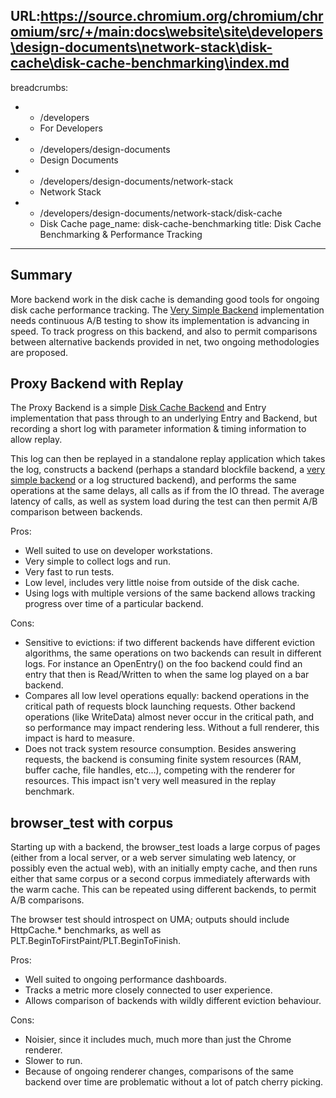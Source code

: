 URL:https://source.chromium.org/chromium/chromium/src/+/main:docs\website\site\developers\design-documents\network-stack\disk-cache\disk-cache-benchmarking\index.md
---
breadcrumbs:
- - /developers
  - For Developers
- - /developers/design-documents
  - Design Documents
- - /developers/design-documents/network-stack
  - Network Stack
- - /developers/design-documents/network-stack/disk-cache
  - Disk Cache
page_name: disk-cache-benchmarking
title: Disk Cache Benchmarking & Performance Tracking
---

## Summary

More backend work in the disk cache is demanding good tools for ongoing disk
cache performance tracking. The [Very Simple
Backend](/developers/design-documents/network-stack/disk-cache/very-simple-backend)
implementation needs continuous A/B testing to show its implementation is
advancing in speed. To track progress on this backend, and also to permit
comparisons between alternative backends provided in net, two ongoing
methodologies are proposed.

## Proxy Backend with Replay

The Proxy Backend is a simple [Disk Cache
Backend](/developers/design-documents/network-stack/disk-cache) and Entry
implementation that pass through to an underlying Entry and Backend, but
recording a short log with parameter information & timing information to allow
replay.

This log can then be replayed in a standalone replay application which takes the
log, constructs a backend (perhaps a standard blockfile backend, a [very simple
backend](/developers/design-documents/network-stack/disk-cache/very-simple-backend)
or a log structured backend), and performs the same operations at the same
delays, all calls as if from the IO thread. The average latency of calls, as
well as system load during the test can then permit A/B comparison between
backends.

Pros:

*   Well suited to use on developer workstations.
*   Very simple to collect logs and run.
*   Very fast to run tests.
*   Low level, includes very little noise from outside of the disk
            cache.
*   Using logs with multiple versions of the same backend allows
            tracking progress over time of a particular backend.

Cons:

*   Sensitive to evictions: if two different backends have different
            eviction algorithms, the same operations on two backends can result
            in different logs. For instance an OpenEntry() on the foo backend
            could find an entry that then is Read/Written to when the same log
            played on a bar backend.
*   Compares all low level operations equally: backend operations in the
            critical path of requests block launching requests. Other backend
            operations (like WriteData) almost never occur in the critical path,
            and so performance may impact rendering less. Without a full
            renderer, this impact is hard to measure.
*   Does not track system resource consumption. Besides answering
            requests, the backend is consuming finite system resources (RAM,
            buffer cache, file handles, etc...), competing with the renderer for
            resources. This impact isn't very well measured in the replay
            benchmark.

## browser_test with corpus

Starting up with a backend, the browser_test loads a large corpus of pages
(either from a local server, or a web server simulating web latency, or possibly
even the actual web), with an initially empty cache, and then runs either that
same corpus or a second corpus immediately afterwards with the warm cache. This
can be repeated using different backends, to permit A/B comparisons.

The browser test should introspect on UMA; outputs should include HttpCache.\*
benchmarks, as well as PLT.BeginToFirstPaint/PLT.BeginToFinish.

Pros:

*   Well suited to ongoing performance dashboards.
*   Tracks a metric more closely connected to user experience.
*   Allows comparison of backends with wildly different eviction
            behaviour.

Cons:

*   Noisier, since it includes much, much more than just the Chrome
            renderer.
*   Slower to run.
*   Because of ongoing renderer changes, comparisons of the same backend
            over time are problematic without a lot of patch cherry picking.
